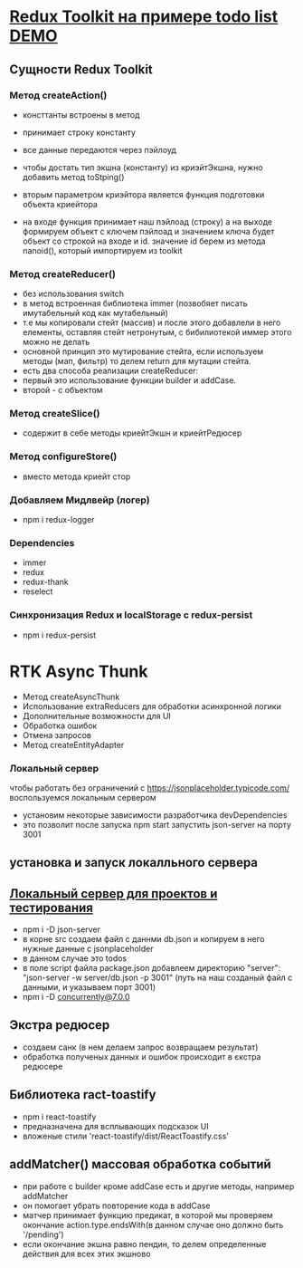 # [Redux Toolkit на примере todo list DEMO](https://maximmorenko.github.io/redux-toolkit/)

## Сущности Redux Toolkit

### Метод createAction()
- консттанты встроены в метод
- принимает строку константу
- все данные передаются через пэйлоуд
- чтобы достать тип экшна (константу) из криэйтЭкшна, нужно добавить метод toStping()

- вторым параметром криэйтора является функция подготовки объекта криейтора
- на входе функция принимает наш пэйлоад (строку) а на выходе формируем объект с ключем пэйлоад и значением ключа будет объект со строкой на входе и id. значение id берем из метода nanoid(), который импортируем из toolkit

### Метод createReducer()
- без использования switch
- в метод встроенная библиотека immer (позвобяет писать имутабельный код как мутабельный)
- т.е мы копировали стейт (массив) и после этого добавлели в него елементы, оставляя стейт нетронутым, с бибилиотекой иммер этого можно не делать
- основной принцип это мутирование стейта, если используем методы (мап, фильтр) то делем return для мутации стейта.
- есть два способа реализации createReducer:
- первый это использование функции builder и addCase.
- второй - с объектом

### Метод createSlice() 
- содержит в себе методы криейтЭкшн и криейтРедюсер

### Метод configureStore()
- вместо метода криейт стор

### Добавляем Мидлвейр (логер)
- npm i redux-logger

### Dependencies
- immer
- redux
- redux-thank
- reselect

### Синхронизация Redux и localStorage с redux-persist
- npm i redux-persist

# RTK Async Thunk

- Метод createAsyncThunk
- Использование extraReducers для обработки асинхронной логики
- Дополнительные возможности для UI
- Обработка ошибок
- Отмена запросов
- Метод createEntityAdapter

### Локальный сервер
чтобы работать без ограничений с https://jsonplaceholder.typicode.com/ воспользуемся локальным сервером 
- установим некоторые зависимости разработчика devDependencies
- это позволит после запуска npm start запустить json-server на порту 3001
## установка и запуск локалльного сервера
## [Локальный сервер для проектов и тестирования](https://www.youtube.com/watch?v=odwOkxkmVH8)
- npm i -D json-server
- в корне src создаем файл с даннми db.json и копируем в него нужные данные с jsonplaceholder
- в данном случае это todos
- в поле script файла package.json добавлеем директорию "server": "json-server -w server/db.json -p 3001" (путь на наш созданый файл с данными, и указываем порт 3001)
- npm i -D concurrently@7.0.0
## Экстра редюсер
- создаем санк (в нем делаем запрос возвращаем результат)
- обработка полученых данных и ошибок происходит в єкстра редюсере

## Библиотека ract-toastify
- npm i react-toastify
- предназначена для всплывающих подсказок UI
- вложеные стили 'react-toastify/dist/ReactToastify.css'

## addMatcher() массовая обработка событий
- при работе с builder кроме addCase есть и другие методы, например addMatcher
- он помогает убрать повторение кода в addCase
- матчер принимает функцию предикат, в которой мы проверяем окончание action.type.endsWith(в данном случае оно должно быть '/pending')
- если окончание экшна равно пендин, то делем определенные действия для всех этих экшново